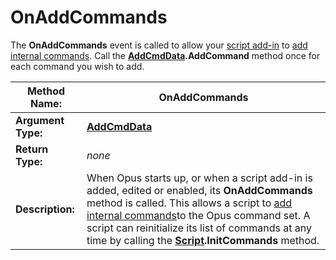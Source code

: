 # OnAddCommands

The **OnAddCommands** event is called to allow your [script add-in](/Manual/scripting/script_add-ins/RAEDME.md) to [add internal commands](/Manual/scripting/example_scripts/adding_a_new_internal_command.md). Call the **[AddCmdData](../scripting_objects/addcmddata.md).AddCommand** method once for each command you wish to add.

| **Method Name:** | OnAddCommands |
| --- | --- |
| **Argument Type:** | **[AddCmdData](../scripting_objects/addcmddata.md)** |
| **Return Type:** | *none* |
| **Description:** | When Opus starts up, or when a script add-in is added, edited or enabled, its **OnAddCommands** method is called. This allows a script to [add internal commands](/Manual/scripting/example_scripts/adding_a_new_internal_command.md)to the Opus command set. A script can reinitialize its list of commands at any time by calling the **[Script](../scripting_objects/script.md).InitCommands** method. |


